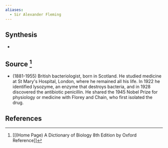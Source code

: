```yaml
---
aliases:
  - Sir Alexander Fleming
---
```

## Synthesis
- 
## Source [^1]
- (1881-1955) British bacteriologist, born in Scotland. He studied medicine at St Mary's Hospital, London, where he remained all his life. In 1922 he identified lysozyme, an enzyme that destroys bacteria, and in 1928 discovered the antibiotic penicillin. He shared the 1945 Nobel Prize for physiology or medicine with Florey and Chain, who first isolated the drug.
## References

[^1]: [[(Home Page) A Dictionary of Biology 8th Edition by Oxford Reference]]